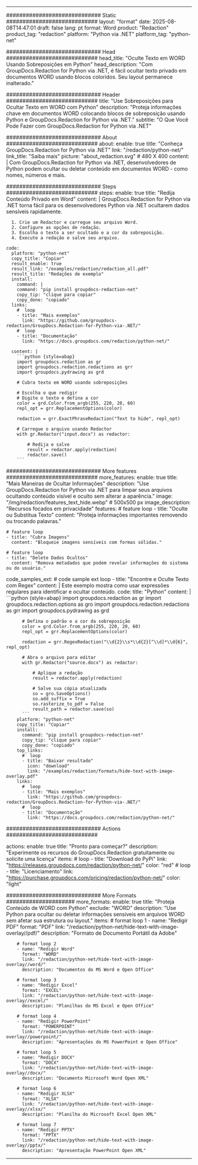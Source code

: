 
---
############################# Static ############################
layout: "format"
date:  2025-08-08T14:47:01
draft: false
lang: pt
format: Word
product: "Redaction"
product_tag: "redaction"
platform: "Python via .NET"
platform_tag: "python-net"

############################# Head ############################
head_title: "Oculte Texto em WORD Usando Sobreposições em Python"
head_description: "Com GroupDocs.Redaction for Python via .NET, é fácil ocultar texto privado em documentos WORD usando blocos coloridos. Seu layout permanece inalterado."

############################# Header ############################
title: "Use Sobreposições para Ocultar Texto em WORD com Python" 
description: "Proteja informações chave em documentos WORD colocando blocos de sobreposição usando Python e GroupDocs.Redaction for Python via .NET."
subtitle: "O Que Você Pode Fazer com GroupDocs.Redaction for Python via .NET" 

############################# About ############################
about:
    enable: true
    title: "Conheça GroupDocs.Redaction for Python via .NET"
    link: "/redaction/python-net/"
    link_title: "Saiba mais"
    picture: "about_redaction.svg" # 480 X 400
    content: |
       Com GroupDocs.Redaction for Python via .NET, desenvolvedores de Python podem ocultar ou deletar conteúdo em documentos WORD - como nomes, números e mais.

############################# Steps ############################
steps:
    enable: true
    title: "Redija Conteúdo Privado em Word"
    content: |
      GroupDocs.Redaction for Python via .NET torna fácil para os desenvolvedores Python via .NET ocultarem dados sensíveis rapidamente.
      
      1. Crie um Redactor e carregue seu arquivo Word.
      2. Configure as opções de redação.
      3. Escolha o texto a ser ocultado e a cor da sobreposição.
      4. Execute a redação e salve seu arquivo.
   
    code:
      platform: "python-net"
      copy_title: "Copiar"
      result_enable: true
      result_link: "/examples/redaction/redaction_all.pdf"
      result_title: "Redações de exemplo"
      install:
        command: |
        command: "pip install groupdocs-redaction-net"
        copy_tip: "clique para copiar"
        copy_done: "copiado"
      links:
        #  loop
        - title: "Mais exemplos"
          link: "https://github.com/groupdocs-redaction/GroupDocs.Redaction-for-Python-via-.NET/"
        #  loop
        - title: "Documentação"
          link: "https://docs.groupdocs.com/redaction/python-net/"
          
      content: |
        ```python {style=abap}
        import groupdocs.redaction as gr
        import groupdocs.redaction.redactions as grr
        import groupdocs.pydrawing as grd

        # Cubra texto em WORD usando sobreposições

        # Escolha o que redigir
        # Digite o texto e defina a cor
        color = grd.Color.from_argb(255, 220, 20, 60)
        repl_opt = grr.ReplacementOptions(color)
                
        redaction = grr.ExactPhraseRedaction("Text to hide", repl_opt)

        # Carregue o arquivo usando Redactor
        with gr.Redactor("input.docx") as redactor:

            # Redija e salve
            result = redactor.apply(redaction)
            redactor.save()
        ```            


############################# More features ############################
more_features:
  enable: true
  title: "Mais Maneiras de Ocultar Informações"
  description: "Use GroupDocs.Redaction for Python via .NET para limpar seus arquivos ocultando conteúdo visível e oculto sem alterar a aparência."
  image: "/img/redaction/features_text_hide.webp" # 500x500 px
  image_description: "Recursos focados em privacidade"
  features:
    # feature loop
    - title: "Oculte ou Substitua Texto"
      content: "Proteja informações importantes removendo ou trocando palavras."

    # feature loop
    - title: "Cubra Imagens"
      content: "Bloqueie imagens sensíveis com formas sólidas."

    # feature loop
    - title: "Delete Dados Ocultos"
      content: "Remova metadados que podem revelar informações do sistema ou do usuário."
      
  code_samples_ext:
    # code sample ext loop
    - title: "Encontre e Oculte Texto com Regex"
      content: |
        Este exemplo mostra como usar expressões regulares para identificar e ocultar conteúdo.
      code:
        title: "Python"
        content: |
          ```python {style=abap}
          import groupdocs.redaction as gr
          import groupdocs.redaction.options as gro
          import groupdocs.redaction.redactions as grr
          import groupdocs.pydrawing as grd

          # Defina o padrão e a cor da sobreposição
          color = grd.Color.from_argb(255, 220, 20, 60)
          repl_opt = grr.ReplacementOptions(color)

          redaction = grr.RegexRedaction("\\d{2}\\s*\\d{2}[^\\d]*\\d{6}", repl_opt)

          # Abra o arquivo para editar
          with gr.Redactor("source.docx") as redactor:

              # Aplique a redação
              result = redactor.apply(redaction)

              # Salve sua cópia atualizada
              so = gro.SaveOptions()
              so.add_suffix = True
              so.rasterize_to_pdf = False
              result_path = redactor.save(so)
          ```
        platform: "python-net"
        copy_title: "Copiar"
        install:
          command: "pip install groupdocs-redaction-net"
          copy_tip: "clique para copiar"
          copy_done: "copiado"
        top_links:
          #  loop
          - title: "Baixar resultado"
            icon: "download"
            link: "/examples/redaction/formats/hide-text-with-image-overlay.pdf"
        links:
          #  loop
          - title: "Mais exemplos"
            link: "https://github.com/groupdocs-redaction/GroupDocs.Redaction-for-Python-via-.NET/"
          #  loop
          - title: "Documentação"
            link: "https://docs.groupdocs.com/redaction/python-net/"


############################# Actions ############################

actions:
  enable: true
  title: "Pronto para começar?"
  description: "Experimente os recursos do GroupDocs.Redaction gratuitamente ou solicite uma licença"
  items:
    #  loop
    - title: "Download do PyPi"
      link: "https://releases.groupdocs.com/redaction/python-net/"
      color: "red"
        #  loop
    - title: "Licenciamento"
      link: "https://purchase.groupdocs.com/pricing/redaction/python-net/"
      color: "light"


############################# More Formats #####################
more_formats:
    enable: true
    title: "Proteja Conteúdo de WORD com Python"
    exclude: "WORD"
    description: "Use Python para ocultar ou deletar informações sensíveis em arquivos WORD sem afetar sua estrutura ou layout."
    items: 
        # format loop 1
        - name: "Redigir PDF"
          format: "PDF"
          link: "/redaction/python-net/hide-text-with-image-overlay//pdf/"
          description: "Formato de Documento Portátil da Adobe"

        # format loop 2
        - name: "Redigir Word"
          format: "WORD"
          link: "/redaction/python-net/hide-text-with-image-overlay//word/"
          description: "Documentos do MS Word e Open Office"
          
        # format loop 3
        - name: "Redigir Excel"
          format: "EXCEL"
          link: "/redaction/python-net/hide-text-with-image-overlay//excel/"
          description: "Planilhas do MS Excel e Open Office"

        # format loop 4
        - name: "Redigir PowerPoint"
          format: "POWERPOINT"
          link: "/redaction/python-net/hide-text-with-image-overlay//powerpoint/"
          description: "Apresentações do MS PowerPoint e Open Office"

        # format loop 5
        - name: "Redigir DOCX"
          format: "DOCX"
          link: "/redaction/python-net/hide-text-with-image-overlay//docx/"
          description: "Documento Microsoft Word Open XML"
          
        # format loop 6
        - name: "Redigir XLSX"
          format: "XLSX"
          link: "/redaction/python-net/hide-text-with-image-overlay//xlsx/"
          description: "Planilha do Microsoft Excel Open XML"
          
        # format loop 7
        - name: "Redigir PPTX"
          format: "PPTX"
          link: "/redaction/python-net/hide-text-with-image-overlay//pptx/"
          description: "Apresentação PowerPoint Open XML"


---